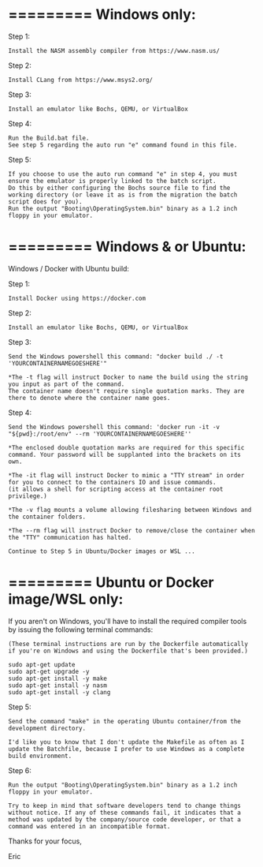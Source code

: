 =========
Windows only:
=========

Step 1:

    Install the NASM assembly compiler from https://www.nasm.us/

Step 2:

    Install CLang from https://www.msys2.org/

Step 3:

    Install an emulator like Bochs, QEMU, or VirtualBox

Step 4:

    Run the Build.bat file.
    See step 5 regarding the auto run "e" command found in this file.

Step 5:

    If you choose to use the auto run command "e" in step 4, you must ensure the emulator is properly linked to the batch script.
    Do this by either configuring the Bochs source file to find the working directory (or leave it as is from the migration the batch script does for you).
    Run the output "Booting\OperatingSystem.bin" binary as a 1.2 inch floppy in your emulator.

=========
Windows & or Ubuntu:
=========

Windows / Docker with Ubuntu build:

Step 1:

    Install Docker using https://docker.com

Step 2:

    Install an emulator like Bochs, QEMU, or VirtualBox

Step 3:

    Send the Windows powershell this command: "docker build ./ -t 'YOURCONTAINERNAMEGOESHERE'"

    *The -t flag will instruct Docker to name the build using the string you input as part of the command.
    The container name doesn't require single quotation marks. They are there to denote where the container name goes.

Step 4:

    Send the Windows powershell this command: 'docker run -it -v "${pwd}:/root/env" --rm 'YOURCONTAINERNAMEGOESHERE''

    *The enclosed double quotation marks are required for this specific command. Your password will be supplanted into the brackets on its own.

    *The -it flag will instruct Docker to mimic a "TTY stream" in order for you to connect to the containers IO and issue commands.
    (it allows a shell for scripting access at the container root privilege.)

    *The -v flag mounts a volume allowing filesharing between Windows and the container folders.

    *The --rm flag will instruct Docker to remove/close the container when the "TTY" communication has halted.

    Continue to Step 5 in Ubuntu/Docker images or WSL ...

=========
Ubuntu or Docker image/WSL only:
=========

If you aren't on Windows, you'll have to install the required compiler tools by issuing the following terminal commands:

    (These terminal instructions are run by the Dockerfile automatically if you're on Windows and using the Dockerfile that's been provided.)

    sudo apt-get update
    sudo apt-get upgrade -y
    sudo apt-get install -y make
    sudo apt-get install -y nasm
    sudo apt-get install -y clang

Step 5:

    Send the command "make" in the operating Ubuntu container/from the development directory.

    I'd like you to know that I don't update the Makefile as often as I update the Batchfile, because I prefer to use Windows as a complete build environment.

Step 6:

    Run the output "Booting\OperatingSystem.bin" binary as a 1.2 inch floppy in your emulator.

    Try to keep in mind that software developers tend to change things without notice. If any of these commands fail, it indicates that a method was updated by the company/source code developer, or that a command was entered in an incompatible format.

Thanks for your focus,

Eric
